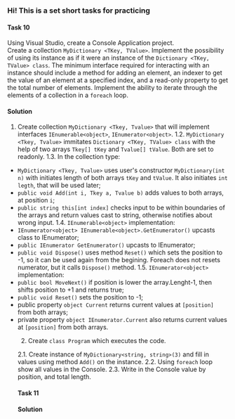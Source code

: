 ### Hi! This is a set short tasks for practicing

#### Task 10
Using Visual Studio, create a Console Application project.  
Create a collection `MyDictionary <TKey, TValue>`. Implement the possibility of using its instance as if it were an instance of the `Dictionary <TKey, TValue> class`. The minimum interface required for interacting with an instance should include a method for adding an element, an indexer to get the value of an element at a specified index, and a read-only property to get the total number of elements. Implement the ability to iterate through the elements of a collection in a `foreach` loop.



#### Solution

1. Create collection `MyDictionary <Tkey, Tvalue>` that will implement interfaces `IEnumerable<object>`, `IEnumerator<object>`.
1.2. `MyDictionary <Tkey, Tvalue>` immitates `Dictionary <TKey, TValue> class` with the help of two arrays `Tkey[] tKey` and `Tvalue[] tValue`. Both are set to readonly.
1.3. In the collection type:
- `MyDictionary <Tkey, Tvalue>` uses user's constructor `MyDictionary(int n)` with initiates length of both arrays `tKey` and `tValue`. It also initiates `int legth`, that will be used later;
- `public void Add(int i, Tkey a, Tvalue b)` adds values to both arrays, at position `i`;
- `public string this[int index]` checks input to be within boundaries of the arrays and return values cast to string, otherwise notifies about wrong input. 
1.4. `IEnumerable<object>` implementation:
- `IEnumerator<object> IEnumerable<object>.GetEnumerator()` upcasts class to IEnumerator<object>;
- `public IEnumerator GetEnumerator()` upcasts to IEnumerator;
- `public void Dispose()` uses method `Reset()` which sets the position to -1, so it can be used again from the begining. Foreach does not resets numerator, but it calls `Dispose()` method. 
1.5. `IEnumerator<object>` implementation:
- `public bool MoveNext()` if position is lower the array.Lenght-1, then shifts position to +1 and returns true;
- `public void Reset()` sets the position to -1;
- public property `object Current` returns current values at `[position]` from both arrays;
- private property `object IEnumerator.Current` also returns current values at `[position]` from both arrays.
2. Create `class Program` which executes the code.

2.1. Create instance of `MyDictionary<string, string>(3)` and fill in values using method `Add()` on the instance. 
2.2. Using `foreach` loop show all values in the Console.
2.3. Write in the Console value by position, and total length. 

#### Task 11<br/>


#### Solution
<br/>